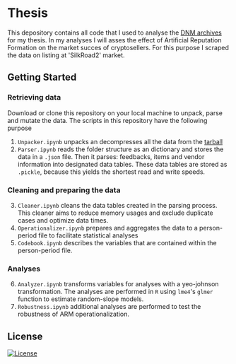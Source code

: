 # Thesis

This depository contains all code that I used to analyse the [DNM archives](https://www.gwern.net/DNM-archives#download) for my thesis. In my analyses I will asses the effect of Artificial Reputation Formation on the market succes of cryptosellers. For this purpose I scraped the data on listing at 'SilkRoad2' market.  

## Getting Started
### Retrieving data
Download or clone this repository on your local machine to unpack, parse and mutate the data. The scripts in this repository have the following purpose
1. `Unpacker.ipynb` unpacks an decompresses all the data from the [tarball](https://archive.org/download/dnmarchives/dnmarchives_archive.torrent)
2. `Parser.ipynb` reads the folder structure as an dictionary and stores the data in a `.json` file. Then it parses: feedbacks, items and vendor information into designated data tables. These data tables are stored as `.pickle`, because this yields the shortest read and write speeds.

### Cleaning and preparing the data
3. `Cleaner.ipynb` cleans the data tables created in the parsing process. This cleaner aims to reduce memory usages and exclude duplicate cases and optimize data times.
4. `Operationalizer.ipynb` prepares and aggregates the data to a person-period file to facilitate statistical analyses
5. `Codebook.ipynb` describes the variables that are contained within the person-period file. 

### Analyses
6. `Analyzer.ipynb` transforms variables for analyses with a yeo-johnson transformation. The analyses are performed in `R` using `lme4`'s `glmer` function to estimate random-slope models. 
7. `Robustness.ipynb` additional analyses are performed to test the robustness of ARM operationalization. 

## License

[![License](https://img.shields.io/badge/License-Apache%202.0-blue.svg)](https://opensource.org/licenses/Apache-2.0)
